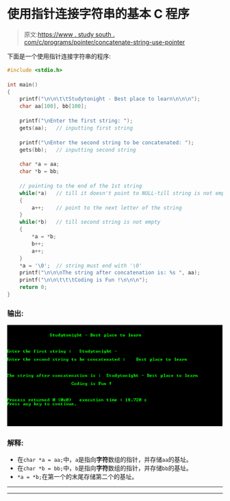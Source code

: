 # 使用指针连接字符串的基本 C 程序

> 原文:[https://www . study south . com/c/programs/pointer/concatenate-string-use-pointer](https://www.studytonight.com/c/programs/pointer/concatenate-strings-using-pointer)

下面是一个使用指针连接字符串的程序:

```cpp
#include <stdio.h>

int main()
{
    printf("\n\n\t\tStudytonight - Best place to learn\n\n\n");
    char aa[100], bb[100];

    printf("\nEnter the first string: ");
    gets(aa);   // inputting first string

    printf("\nEnter the second string to be concatenated: ");
    gets(bb);   // inputting second string

    char *a = aa;
    char *b = bb;

    // pointing to the end of the 1st string
    while(*a)   // till it doesn't point to NULL-till string is not empty
    {
        a++;    // point to the next letter of the string
    }
    while(*b)   // till second string is not empty
    {
        *a = *b;
        b++;
        a++;
    }
    *a = '\0';  // string must end with '\0'
    printf("\n\n\nThe string after concatenation is: %s ", aa);
    printf("\n\n\t\t\tCoding is Fun !\n\n\n");
    return 0;
}
```

### 输出:

![Program to Concatenate Strings using Pointer in C language](img/549f094de6e5695b468af0de190906e1.png)

### 解释:

*   在`char *a = aa;`中，`a`是指向**字符**数组的指针，并存储`aa`的基址。
*   在`char *b = bb;`中，`b`是指向**字符**数组的指针，并存储`bb`的基址。
*   `*a = *b;`在第一个的末尾存储第二个的基址。

* * *

* * *